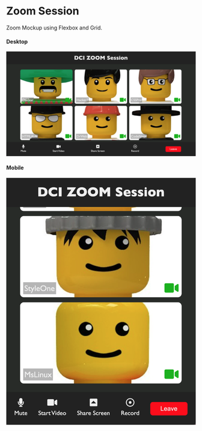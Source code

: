 # Zoom Session

Zoom Mockup using Flexbox and Grid.

#### Desktop

![desktop](/assets/desktop.png)

#### Mobile

![mobile](/assets/mobile.png)
